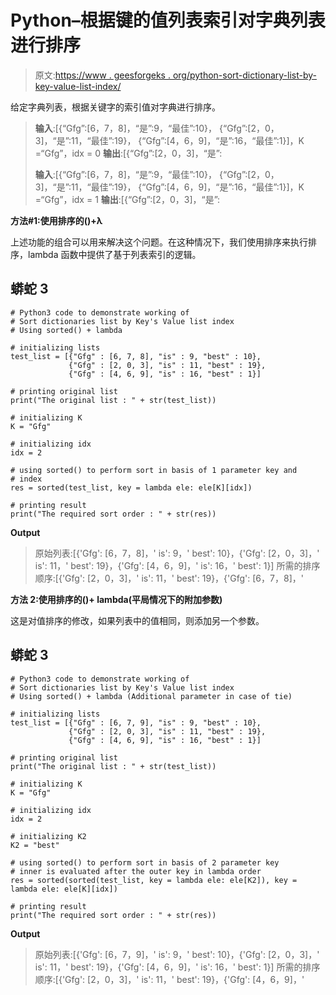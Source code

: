 # Python–根据键的值列表索引对字典列表进行排序

> 原文:[https://www . geesforgeks . org/python-sort-dictionary-list-by-key-value-list-index/](https://www.geeksforgeeks.org/python-sort-dictionaries-list-by-keys-value-list-index/)

给定字典列表，根据关键字的索引值对字典进行排序。

> **输入**:[{“Gfg”:[6，7，8]，“是”:9，“最佳”:10}，
> {“Gfg”:[2，0，3]，“是”:11，“最佳”:19}，
> {“Gfg”:[4，6，9]，“是”:16，“最佳”:1}]，K =“Gfg”，idx = 0
> **输出**:[{“Gfg”:[2，0，3]，“是”:
> 
> **输入**:[{“Gfg”:[6，7，8]，“是”:9，“最佳”:10}，
> {“Gfg”:[2，0，3]，“是”:11，“最佳”:19}，
> {“Gfg”:[4，6，9]，“是”:16，“最佳”:1}]，K =“Gfg”，idx = 1
> **输出**:[{“Gfg”:[2，0，3]，“是”:

**方法#1:使用排序的()+λ**

上述功能的组合可以用来解决这个问题。在这种情况下，我们使用排序来执行排序，lambda 函数中提供了基于列表索引的逻辑。

## 蟒蛇 3

```
# Python3 code to demonstrate working of 
# Sort dictionaries list by Key's Value list index
# Using sorted() + lambda

# initializing lists
test_list = [{"Gfg" : [6, 7, 8], "is" : 9, "best" : 10}, 
             {"Gfg" : [2, 0, 3], "is" : 11, "best" : 19},
             {"Gfg" : [4, 6, 9], "is" : 16, "best" : 1}]

# printing original list
print("The original list : " + str(test_list))

# initializing K 
K = "Gfg"

# initializing idx 
idx = 2

# using sorted() to perform sort in basis of 1 parameter key and 
# index
res = sorted(test_list, key = lambda ele: ele[K][idx])

# printing result 
print("The required sort order : " + str(res))
```

**Output**

> 原始列表:[{'Gfg': [6，7，8]，' is': 9，' best': 10}，{'Gfg': [2，0，3]，' is': 11，' best': 19}，{'Gfg': [4，6，9]，' is': 16，' best': 1}]
> 所需的排序顺序:[{'Gfg': [2，0，3]，' is': 11，' best': 19}，{'Gfg': [6，7，8]，'

**方法 2:使用排序的()+ lambda(平局情况下的附加参数)**

这是对值排序的修改，如果列表中的值相同，则添加另一个参数。

## 蟒蛇 3

```
# Python3 code to demonstrate working of 
# Sort dictionaries list by Key's Value list index
# Using sorted() + lambda (Additional parameter in case of tie)

# initializing lists
test_list = [{"Gfg" : [6, 7, 9], "is" : 9, "best" : 10}, 
             {"Gfg" : [2, 0, 3], "is" : 11, "best" : 19},
             {"Gfg" : [4, 6, 9], "is" : 16, "best" : 1}]

# printing original list
print("The original list : " + str(test_list))

# initializing K 
K = "Gfg"

# initializing idx 
idx = 2

# initializing K2 
K2 = "best"

# using sorted() to perform sort in basis of 2 parameter key
# inner is evaluated after the outer key in lambda order
res = sorted(sorted(test_list, key = lambda ele: ele[K2]), key = lambda ele: ele[K][idx])

# printing result 
print("The required sort order : " + str(res))
```

**Output**

> 原始列表:[{'Gfg': [6，7，9]，' is': 9，' best': 10}，{'Gfg': [2，0，3]，' is': 11，' best': 19}，{'Gfg': [4，6，9]，' is': 16，' best': 1}]
> 所需的排序顺序:[{'Gfg': [2，0，3]，' is': 11，' best': 19}，{'Gfg': [4，6，9]，'